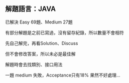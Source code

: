 解題語言：JAVA
---

已解決 Easy 69題、Medium 27題

有部分解題是之前已寫過，沒有留存紀錄，所以數量不會相符

先自己解完，再看Solution、Discuss

但不會修改答案，所以未必是最佳解

解題時會去找類別、接口用法

一題 medium 失敗，Acceptance只有18%
果然不好處理...
